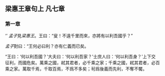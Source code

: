 <!--% 孟子
% Prepared by Dujing Academy
% @March 15, 2016-->

<!--# 孟子-->

## 梁惠王章句上 凡七章

### 第一章
‘’
*孟子*見*梁惠王*。王曰：“叟！不遠千里而來，亦將有以利吾國乎？”

*孟子*對曰：“王何必曰利？亦有仁義而已矣。

“王曰：‘何以利吾國？’大夫曰：‘何以利吾家？’士庶人曰：‘何以利吾身？’上下交征利，而國危矣。萬乘之國，弒其君者，必千乘之家；千乘之國，弒其君者，必百乘之家。萬取千焉，千取百焉，不爲不多矣；茍爲後義而先利，不奪不饜。
